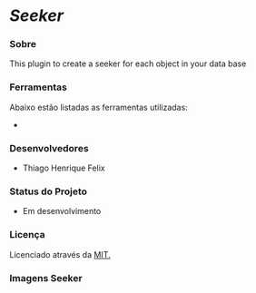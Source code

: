 # *Seeker*

### **Sobre**
This plugin to create a seeker for each object in your data base

### **Ferramentas**
Abaixo estão listadas as ferramentas utilizadas:

 - 

### **Desenvolvedores**

 - Thiago Henrique Felix

### **Status do Projeto**

 - Em desenvolvimento

### **Licença**
Licenciado através da [MIT.](https://opensource.org/licenses/GPL-3.0)

### **Imagens Seeker**

